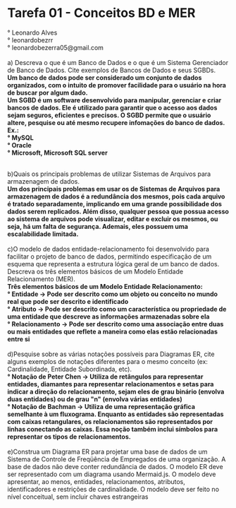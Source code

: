 <h1>Tarefa 01 - Conceitos BD e MER
</h1>
° Leonardo Alves </br>
° leonardobezrr </br>
° leonardobezerra05@gmail.com</br></br>
a) Descreva o que é um Banco de Dados e o que é um Sistema Gerenciador de Banco de Dados. Cite exemplos de Bancos de Dados e seus SGBDs.
</br><strong>
    Um banco de dados pode ser considerado um conjunto de dados organizados, com o intuito de promover facilidade para o usuário na hora de buscar por algum dado.</br>
    Um SGBD é um software desenvolvido para manipular, gerenciar e criar bancos de dados. Ele é utilizado para garantir que o acesso aos dados sejam seguros, eficientes e precisos. O SGBD permite que o usuário altere, pesquise ou até mesmo recupere infomações do banco de dados.</br>
    Ex.:</br>
    ° MySQL</br>
    ° Oracle</br>
    ° Microsoft, Microsoft SQL server
</strong></br></br>

b)Quais os principais problemas de utilizar Sistemas de Arquivos para armazenagem de dados.</br><strong>
    Um dos principais problemas em usar os de Sistemas de Arquivos para armazenagem de dados é a redundância dos mesmos, pois cada arquivo é tratado separadamente, implicando em uma grande possibilidade dos dados serem replicados. Além disso, qualquer pessoa que possua acesso ao sistema de arquivos pode visualizar, editar e excluir os mesmos, ou seja, há um falta de segurança. Ademais, eles possuem uma escalabilidade limitada.
</strong></br></br>
c)O modelo de dados entidade-relacionamento foi desenvolvido para facilitar o projeto de banco de dados, permitindo especificação de um esquema que representa a estrutura lógica geral de um banco de dados. Descreva os três elementos básicos de um Modelo Entidade Relacionamento (MER).</br><strong>
Três elementos básicos de um Modelo Entidade Relacionamento:</br>
° Entidade -> Pode ser descrito como um objeto ou conceito no mundo real que pode ser descrito e identificado</br>
° Atributo -> Pode ser descrito como um característica ou propriedade de uma entidade que descreve as informações armazenadas sobre ela</br>
° Relacionamento -> Pode ser descrito como uma associação entre duas ou mais entidades que reflete a maneira como elas estão relacionadas entre si
</strong>
</br></br>
d)Pesquise sobre as várias notações possíveis para Diagramas ER, cite alguns exemplos de notações diferentes para o mesmo conceito (ex: Cardinalidade, Entidade Subordinada, etc).</br>
<strong>
° Notação de Peter Chen -> Utiliza de retângulos para representar entidades, diamantes para representar relacionamentos e setas para indicar a direção do relacionamento, sejam eles de grau binário (envolva duas entidades) ou de grau "n" (envolva várias entidades)</br>
° Notação de Bachman -> Utiliza de uma representação gráfica semelhante à um fluxograma. Enquanto as entidades são representadas com caixas retangulares, os relacionamentos são representados por linhas conectando as caixas. Essa noção também inclui símbolos para representar os tipos de relacionamentos.</br>
</strong>
</br>
e)Construa um Diagrama ER para projetar uma base de dados de um Sistema de Controle de Freqüência de Empregados de uma organização. A base de dados não deve conter redundância de dados. O modelo ER deve ser representado com um diagrama usando Mermaid.js. O modelo deve apresentar, ao menos, entidades, relacionamentos, atributos, identificadores e restrições de cardinalidade. O modelo deve ser feito no nível conceitual, sem incluir chaves estrangeiras 